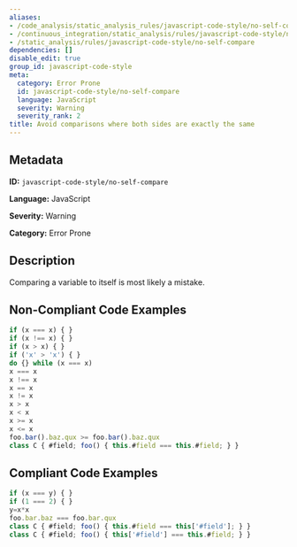 ```yaml
---
aliases:
- /code_analysis/static_analysis_rules/javascript-code-style/no-self-compare
- /continuous_integration/static_analysis/rules/javascript-code-style/no-self-compare
- /static_analysis/rules/javascript-code-style/no-self-compare
dependencies: []
disable_edit: true
group_id: javascript-code-style
meta:
  category: Error Prone
  id: javascript-code-style/no-self-compare
  language: JavaScript
  severity: Warning
  severity_rank: 2
title: Avoid comparisons where both sides are exactly the same
---
```

<!--  SOURCED FROM https://github.com/DataDog/datadog-static-analyzer-rule-docs -->


## Metadata
**ID:** `javascript-code-style/no-self-compare`

**Language:** JavaScript

**Severity:** Warning

**Category:** Error Prone

## Description
Comparing a variable to itself is most likely a mistake.

## Non-Compliant Code Examples
```javascript
if (x === x) { }
if (x !== x) { }
if (x > x) { }
if ('x' > 'x') { }
do {} while (x === x)
x === x
x !== x
x == x
x != x
x > x
x < x
x >= x
x <= x
foo.bar().baz.qux >= foo.bar().baz.qux
class C { #field; foo() { this.#field === this.#field; } }
```

## Compliant Code Examples
```javascript
if (x === y) { }
if (1 === 2) { }
y=x*x
foo.bar.baz === foo.bar.qux
class C { #field; foo() { this.#field === this['#field']; } }
class C { #field; foo() { this['#field'] === this.#field; } }
```
